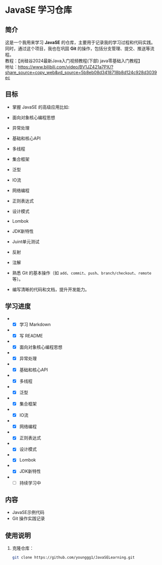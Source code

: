 # JavaSE 学习仓库

## 简介
这是一个我用来学习 **JavaSE** 的仓库，主要用于记录我的学习过程和代码实践。同时，通过这个项目，我也在巩固 **Git** 的操作，包括分支管理、提交、推送等流程。  
教程：【尚硅谷2024最新Java入门视频教程(下部) java零基础入门教程】  
地址：https://www.bilibili.com/video/BV1JZ421a7PX/?share_source=copy_web&vd_source=5b8eb08d3418718b8d124c928d3039ec
## 目标
- 掌握 JavaSE 的高级应用比如:
- 面向对象核心编程思想
- 异常处理
- 基础和核心API
- 多线程
- 集合框架
- 泛型
- IO流
- 网络编程
- 正则表达式
- 设计模式
- Lombok
- JDK新特性
- Juint单元测试
- 反射
- 注解

- 熟悉 Git 的基本操作（如 `add`、`commit`、`push`、`branch/checkout`、`remote`等）。
- 编写清晰的代码和文档，提升开发能力。
## 学习进度
- - [x] 学习 Markdown
- - [x] 写 README
- - [x] 面向对象核心编程思想
- - [x] 异常处理
- - [x] 基础和核心API
- - [x] 多线程
- - [x] 泛型
- - [x] 集合框架
- - [x] IO流
- - [x] 网络编程
- - [x] 正则表达式
- - [x] 设计模式
- - [x] Lombok
- - [x] JDK新特性
- - [ ] 持续学习中
## 内容
- JavaSE示例代码
- Git 操作实践记录

## 使用说明
1. 克隆仓库：
   ```bash
   git clone https://github.com/younggg1/JavaSELearning.git